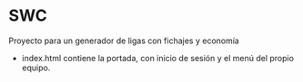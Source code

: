 # SWC
Proyecto para un generador de ligas con fichajes y economía

- index.html contiene la portada, con inicio de sesión y el menú del propio equipo.